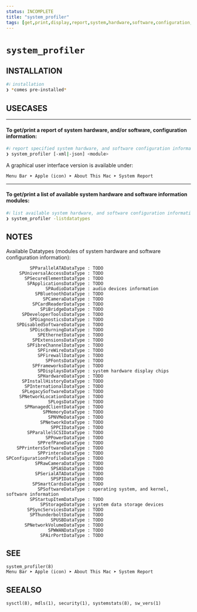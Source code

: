 ```yaml
---
status: INCOMPLETE
title: "system_profiler"
tags: [get,print,display,report,system,hardware,software,configuration,information]
---
```


# `system_profiler`

## INSTALLATION


```bash
#ℹ︎ installation
❯ *comes pre-installed*
```


## USECASES

----
#### To get/print a report of system hardware, and/or software, configuration information:


```bash
#ℹ︎ report specified system hardware, and software configuration information; else all modules, i.e full comprehensive report
❯ system_profiler [-xml|-json] <module>
```


A graphical user interface version is available under:

    Menu Bar ➤ Apple (icon) ➤ About This Mac ➤ System Report

----
#### To get/print a list of available system hardware and software information modules:


```bash
#ℹ︎ list available system hardware, and software configuration information modules
❯ system_profiler -listdatatypes
```



## NOTES

Available Datatypes (modules of system hardware and software configuration information):

             SPParallelATADataType : TODO
         SPUniversalAccessDataType : TODO
           SPSecureElementDataType : TODO
            SPApplicationsDataType : TODO
                   SPAudioDataType : audio devices information
               SPBluetoothDataType : TODO
                  SPCameraDataType : TODO
              SPCardReaderDataType : TODO
                 SPiBridgeDataType : TODO
          SPDeveloperToolsDataType : TODO
             SPDiagnosticsDataType : TODO
        SPDisabledSoftwareDataType : TODO
             SPDiscBurningDataType : TODO
                SPEthernetDataType : TODO
              SPExtensionsDataType : TODO
            SPFibreChannelDataType : TODO
                SPFireWireDataType : TODO
                SPFirewallDataType : TODO
                   SPFontsDataType : TODO
              SPFrameworksDataType : TODO
                SPDisplaysDataType : system hardware display chips
                SPHardwareDataType : TODO
          SPInstallHistoryDataType : TODO
           SPInternationalDataType : TODO
          SPLegacySoftwareDataType : TODO
         SPNetworkLocationDataType : TODO
                    SPLogsDataType : TODO
           SPManagedClientDataType : TODO
                  SPMemoryDataType : TODO
                    SPNVMeDataType : TODO
                 SPNetworkDataType : TODO
                     SPPCIDataType : TODO
            SPParallelSCSIDataType : TODO
                   SPPowerDataType : TODO
                SPPrefPaneDataType : TODO
        SPPrintersSoftwareDataType : TODO
                SPPrintersDataType : TODO
    SPConfigurationProfileDataType : TODO
               SPRawCameraDataType : TODO
                     SPSASDataType : TODO
               SPSerialATADataType : TODO
                     SPSPIDataType : TODO
              SPSmartCardsDataType : TODO
                SPSoftwareDataType : operating system, and kernel, software information
             SPStartupItemDataType : TODO
                 SPStorageDataType : system data storage devices
            SPSyncServicesDataType : TODO
             SPThunderboltDataType : TODO
                     SPUSBDataType : TODO
           SPNetworkVolumeDataType : TODO
                    SPWWANDataType : TODO
                 SPAirPortDataType : TODO

## SEE

    system_profiler(8)
    Menu Bar ➤ Apple (icon) ➤ About This Mac ➤ System Report

## SEEALSO

    sysctl(8), mdls(1), security(1), systemstats(8), sw_vers(1)


